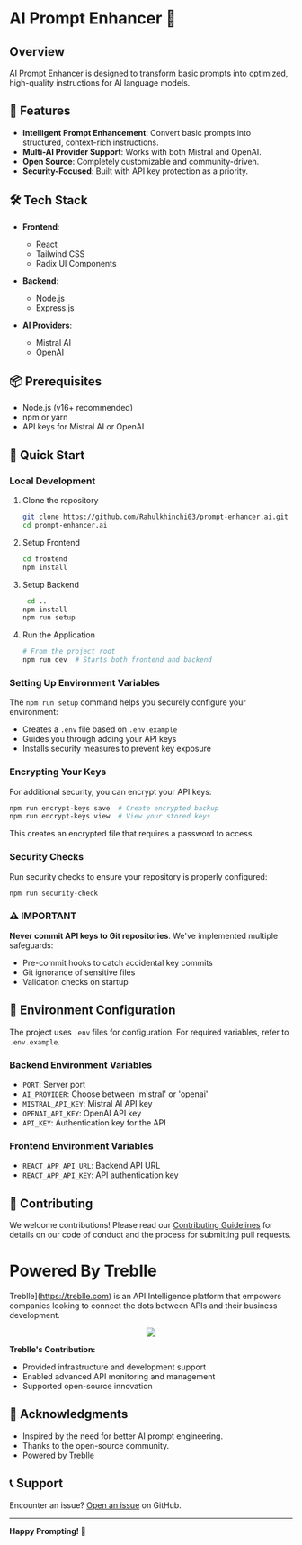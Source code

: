 # AI Prompt Enhancer 🚀

## Overview

AI Prompt Enhancer is designed to transform basic prompts into optimized, high-quality instructions for AI language models.

## 🌟 Features

- **Intelligent Prompt Enhancement**: Convert basic prompts into structured, context-rich instructions.
- **Multi-AI Provider Support**: Works with both Mistral and OpenAI.
- **Open Source**: Completely customizable and community-driven.
- **Security-Focused**: Built with API key protection as a priority.

## 🛠 Tech Stack

- **Frontend**:
  - React
  - Tailwind CSS
  - Radix UI Components

- **Backend**:
  - Node.js
  - Express.js

- **AI Providers**:
  - Mistral AI
  - OpenAI

## 📦 Prerequisites

- Node.js (v16+ recommended)
- npm or yarn
- API keys for Mistral AI or OpenAI

## 🚀 Quick Start

### Local Development

1. Clone the repository

   ```bash
   git clone https://github.com/Rahulkhinchi03/prompt-enhancer.ai.git
   cd prompt-enhancer.ai
   ```

2. Setup Frontend

   ```bash
   cd frontend
   npm install
   ```

2. Setup Backend

   ```bash
    cd ..
   npm install
   npm run setup
   ```

4. Run the Application

   ```bash
   # From the project root
   npm run dev  # Starts both frontend and backend
   ```

### Setting Up Environment Variables

The `npm run setup` command helps you securely configure your environment:

- Creates a `.env` file based on `.env.example`
- Guides you through adding your API keys
- Installs security measures to prevent key exposure

### Encrypting Your Keys

For additional security, you can encrypt your API keys:

```bash
npm run encrypt-keys save  # Create encrypted backup
npm run encrypt-keys view  # View your stored keys
```

This creates an encrypted file that requires a password to access.

### Security Checks

Run security checks to ensure your repository is properly configured:

```bash
npm run security-check
```

### ⚠️ IMPORTANT

**Never commit API keys to Git repositories**. We've implemented multiple safeguards:

- Pre-commit hooks to catch accidental key commits
- Git ignorance of sensitive files
- Validation checks on startup

## 🔐 Environment Configuration

The project uses `.env` files for configuration. For required variables, refer to `.env.example`.

### Backend Environment Variables

- `PORT`: Server port
- `AI_PROVIDER`: Choose between 'mistral' or 'openai'
- `MISTRAL_API_KEY`: Mistral AI API key
- `OPENAI_API_KEY`: OpenAI API key
- `API_KEY`: Authentication key for the API

### Frontend Environment Variables

- `REACT_APP_API_URL`: Backend API URL
- `REACT_APP_API_KEY`: API authentication key

## 🤝 Contributing

We welcome contributions! Please read our [Contributing Guidelines](CONTRIBUTING.md) for details on our code of conduct and the process for submitting pull requests.


# Powered By Treblle

Treblle](https://treblle.com) is an API Intelligence platform that empowers companies looking to connect the dots between APIs and their business development.

<div align="center">
  <img src="https://github.com/user-attachments/assets/54f0c084-65bb-4431-b80d-cceab6c63dc3"/>
</div>

**Treblle's Contribution:**

- Provided infrastructure and development support
- Enabled advanced API monitoring and management
- Supported open-source innovation

## 🙏 Acknowledgments

- Inspired by the need for better AI prompt engineering.
- Thanks to the open-source community.
- Powered by [Treblle](https://treblle.com)

## 📞 Support

Encounter an issue? [Open an issue](https://github.com/Rahulkhinchi03/prompt-enhancer/issues) on GitHub.

---

**Happy Prompting! 🎉**
